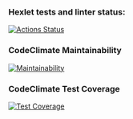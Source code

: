### Hexlet tests and linter status:
[![Actions Status](https://github.com/DireElf/java-project-72/workflows/hexlet-check/badge.svg)](https://github.com/DireElf/java-project-72/actions)
### CodeClimate Maintainability
[![Maintainability](https://api.codeclimate.com/v1/badges/d652bf2c66cb0cb86ae4/maintainability)](https://codeclimate.com/github/DireElf/java-project-72/maintainability)
### CodeClimate Test Coverage
[![Test Coverage](https://api.codeclimate.com/v1/badges/d652bf2c66cb0cb86ae4/test_coverage)](https://codeclimate.com/github/DireElf/java-project-72/test_coverage)
